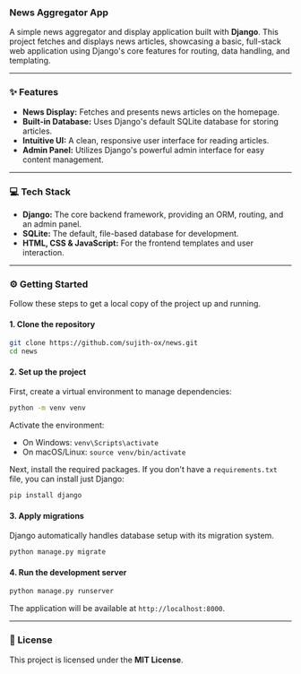 ### News Aggregator App

A simple news aggregator and display application built with **Django**. This project fetches and displays news articles, showcasing a basic, full-stack web application using Django's core features for routing, data handling, and templating.

-----

### ✨ Features

  * **News Display:** Fetches and presents news articles on the homepage.
  * **Built-in Database:** Uses Django's default SQLite database for storing articles.
  * **Intuitive UI:** A clean, responsive user interface for reading articles.
  * **Admin Panel:** Utilizes Django's powerful admin interface for easy content management.

-----

### 💻 Tech Stack

  * **Django:** The core backend framework, providing an ORM, routing, and an admin panel.
  * **SQLite:** The default, file-based database for development.
  * **HTML, CSS & JavaScript:** For the frontend templates and user interaction.

-----

### ⚙️ Getting Started

Follow these steps to get a local copy of the project up and running.

#### **1. Clone the repository**

```bash
git clone https://github.com/sujith-ox/news.git
cd news
```

#### **2. Set up the project**

First, create a virtual environment to manage dependencies:

```bash
python -m venv venv
```

Activate the environment:

  * On Windows: `venv\Scripts\activate`
  * On macOS/Linux: `source venv/bin/activate`

Next, install the required packages. If you don't have a `requirements.txt` file, you can install just Django:

```bash
pip install django
```

#### **3. Apply migrations**

Django automatically handles database setup with its migration system.

```bash
python manage.py migrate
```

#### **4. Run the development server**

```bash
python manage.py runserver
```

The application will be available at `http://localhost:8000`.

-----

### 📄 License

This project is licensed under the **MIT License**.
